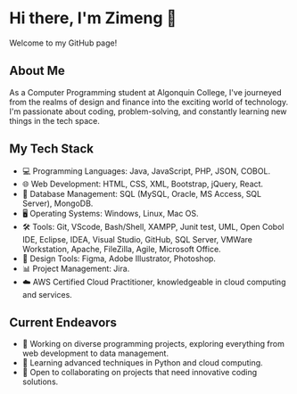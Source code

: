 # Hi there, I'm Zimeng 👋

Welcome to my GitHub page!

## About Me
As a Computer Programming student at Algonquin College, I've journeyed from the realms of design and finance into the exciting world of technology. I'm passionate about coding, problem-solving, and constantly learning new things in the tech space. 

## My Tech Stack
- 💻 Programming Languages: Java, JavaScript, PHP, JSON, COBOL.
- 🌐 Web Development: HTML, CSS, XML, Bootstrap, jQuery, React.
- 💾 Database Management: SQL (MySQL, Oracle, MS Access, SQL Server), MongoDB.
- 🖥️ Operating Systems: Windows, Linux, Mac OS.
- 🛠️ Tools: Git, VScode, Bash/Shell, XAMPP, Junit test, UML, Open Cobol IDE, Eclipse, IDEA, Visual Studio, GitHub, SQL Server, VMWare Workstation, Apache, FileZilla, Agile, Microsoft Office.
- 🎨 Design Tools: Figma, Adobe Illustrator, Photoshop.
- 📊 Project Management: Jira.
- ☁️ AWS Certified Cloud Practitioner, knowledgeable in cloud computing and services.

## Current Endeavors
- 🔭 Working on diverse programming projects, exploring everything from web development to data management.
- 🌱 Learning advanced techniques in Python and cloud computing.
- 🤝 Open to collaborating on projects that need innovative coding solutions.
